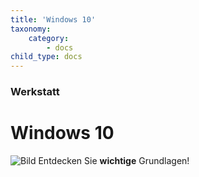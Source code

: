 ```yaml
---
title: 'Windows 10'
taxonomy:
    category:
        - docs
child_type: docs
---
```


### Werkstatt

# Windows 10

![Bild](http://tacamo.ch/byod/resources/w10.png)
Entdecken Sie **wichtige** Grundlagen!

